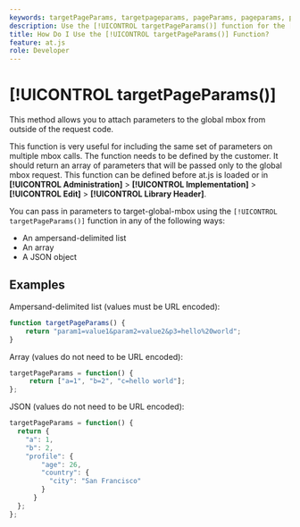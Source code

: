 ```yaml
---
keywords: targetPageParams, targetpageparams, pageParams, pageparams, page params, page parameters, at.js, functions, function, targetPageParams0
description: Use the [!UICONTROL targetPageParams()] function for the [!DNL Adobe Target] at.js JavaScript library to attach parameters to the global mbox from outside of the request code.
title: How Do I Use the [!UICONTROL targetPageParams()] Function?
feature: at.js
role: Developer
---
```

# [!UICONTROL targetPageParams()] 

This method allows you to attach parameters to the global mbox from outside of the request code.

This function is very useful for including the same set of parameters on multiple mbox calls. The function needs to be defined by the customer. It should return an array of parameters that will be passed only to the global mbox request. This function can be defined before at.js is loaded or in **[!UICONTROL Administration]** > **[!UICONTROL Implementation]** > **[!UICONTROL Edit]** > **[!UICONTROL Library Header]**.

You can pass in parameters to target-global-mbox using the `[!UICONTROL targetPageParams()]` function in any of the following ways:

* An ampersand-delimited list 
* An array 
* A JSON object

## Examples

Ampersand-delimited list (values must be URL encoded):

```javascript
function targetPageParams() { 
    return "param1=value1&param2=value2&p3=hello%20world"; 
}
```

Array (values do not need to be URL encoded):

```javascript
targetPageParams = function() { 
     return ["a=1", "b=2", "c=hello world"]; 
};
```

JSON (values do not need to be URL encoded):

```javascript
targetPageParams = function() { 
  return { 
    "a": 1, 
    "b": 2, 
    "profile": { 
        "age": 26, 
        "country": { 
          "city": "San Francisco" 
        } 
      } 
  }; 
};
```
